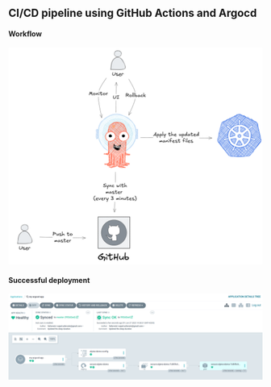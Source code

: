 ## CI/CD pipeline using GitHub Actions and Argocd

#### Workflow 
![CD with Argocd](./argocd.png)

#### Successful deployment
![Successful deployment](./successful_deployment.png)